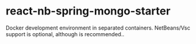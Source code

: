 # react-nb-spring-mongo-starter
Docker development environment in separated containers. NetBeans/Vsc support is optional, although is recommended..
